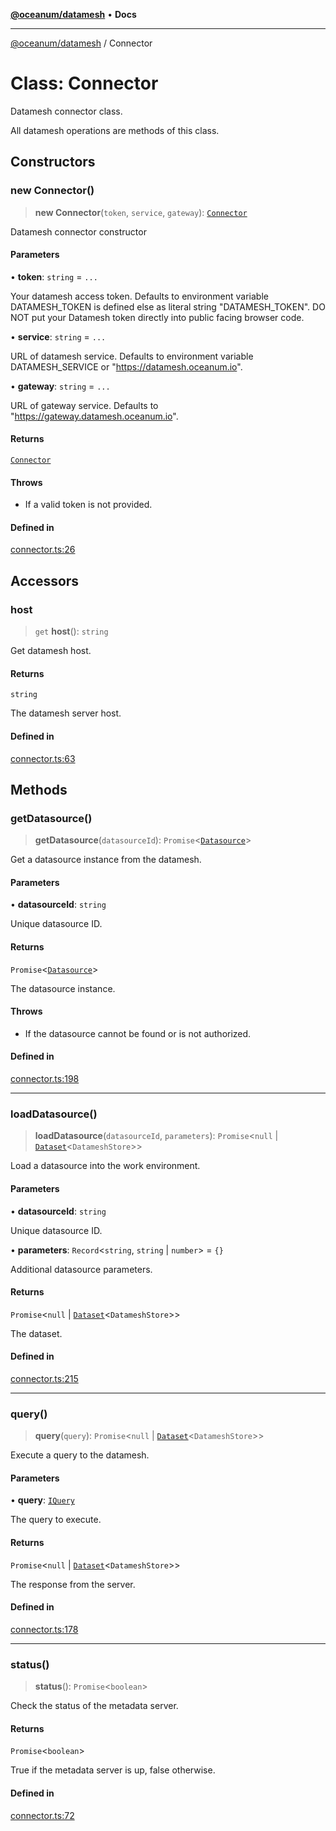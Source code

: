 [**@oceanum/datamesh**](../README.md) • **Docs**

***

[@oceanum/datamesh](../README.md) / Connector

# Class: Connector

Datamesh connector class.

All datamesh operations are methods of this class.

## Constructors

### new Connector()

> **new Connector**(`token`, `service`, `gateway`): [`Connector`](Connector.md)

Datamesh connector constructor

#### Parameters

• **token**: `string` = `...`

Your datamesh access token. Defaults to environment variable DATAMESH_TOKEN is defined else as literal string "DATAMESH_TOKEN". DO NOT put your Datamesh token directly into public facing browser code.

• **service**: `string` = `...`

URL of datamesh service. Defaults to environment variable DATAMESH_SERVICE or "https://datamesh.oceanum.io".

• **gateway**: `string` = `...`

URL of gateway service. Defaults to "https://gateway.datamesh.oceanum.io".

#### Returns

[`Connector`](Connector.md)

#### Throws

- If a valid token is not provided.

#### Defined in

[connector.ts:26](https://github.com/oceanum-io/oceanum-js/blob/16e7839874a87c82d4c481b562840bf7ccac2d83/packages/datamesh/src/lib/connector.ts#L26)

## Accessors

### host

> `get` **host**(): `string`

Get datamesh host.

#### Returns

`string`

The datamesh server host.

#### Defined in

[connector.ts:63](https://github.com/oceanum-io/oceanum-js/blob/16e7839874a87c82d4c481b562840bf7ccac2d83/packages/datamesh/src/lib/connector.ts#L63)

## Methods

### getDatasource()

> **getDatasource**(`datasourceId`): `Promise`\<[`Datasource`](../type-aliases/Datasource.md)\>

Get a datasource instance from the datamesh.

#### Parameters

• **datasourceId**: `string`

Unique datasource ID.

#### Returns

`Promise`\<[`Datasource`](../type-aliases/Datasource.md)\>

The datasource instance.

#### Throws

- If the datasource cannot be found or is not authorized.

#### Defined in

[connector.ts:198](https://github.com/oceanum-io/oceanum-js/blob/16e7839874a87c82d4c481b562840bf7ccac2d83/packages/datamesh/src/lib/connector.ts#L198)

***

### loadDatasource()

> **loadDatasource**(`datasourceId`, `parameters`): `Promise`\<`null` \| [`Dataset`](Dataset.md)\<`DatameshStore`\>\>

Load a datasource into the work environment.

#### Parameters

• **datasourceId**: `string`

Unique datasource ID.

• **parameters**: `Record`\<`string`, `string` \| `number`\> = `{}`

Additional datasource parameters.

#### Returns

`Promise`\<`null` \| [`Dataset`](Dataset.md)\<`DatameshStore`\>\>

The dataset.

#### Defined in

[connector.ts:215](https://github.com/oceanum-io/oceanum-js/blob/16e7839874a87c82d4c481b562840bf7ccac2d83/packages/datamesh/src/lib/connector.ts#L215)

***

### query()

> **query**(`query`): `Promise`\<`null` \| [`Dataset`](Dataset.md)\<`DatameshStore`\>\>

Execute a query to the datamesh.

#### Parameters

• **query**: [`IQuery`](../interfaces/IQuery.md)

The query to execute.

#### Returns

`Promise`\<`null` \| [`Dataset`](Dataset.md)\<`DatameshStore`\>\>

The response from the server.

#### Defined in

[connector.ts:178](https://github.com/oceanum-io/oceanum-js/blob/16e7839874a87c82d4c481b562840bf7ccac2d83/packages/datamesh/src/lib/connector.ts#L178)

***

### status()

> **status**(): `Promise`\<`boolean`\>

Check the status of the metadata server.

#### Returns

`Promise`\<`boolean`\>

True if the metadata server is up, false otherwise.

#### Defined in

[connector.ts:72](https://github.com/oceanum-io/oceanum-js/blob/16e7839874a87c82d4c481b562840bf7ccac2d83/packages/datamesh/src/lib/connector.ts#L72)
